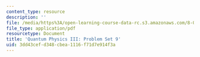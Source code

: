```yaml
---
content_type: resource
description: ''
file: /media/https%3A/open-learning-course-data-rc.s3.amazonaws.com/8-06-quantum-physics-iii-spring-2018/3dd43cefd348cbea1116f71d7e914f3a_MIT8_06S18ps9.pdf
file_type: application/pdf
resourcetype: Document
title: 'Quantum Physics III: Problem Set 9'
uid: 3dd43cef-d348-cbea-1116-f71d7e914f3a
---
```

